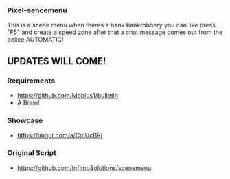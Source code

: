 ### Pixel-sencemenu

This is a scene menu when theres a bank bankrobbery you can like press "F5" and create a speed zone after that a chat message comes out from the police AUTOMATIC! 

## UPDATES WILL COME!

### Requirements
- https://github.com/Mobius1/bulletin 
- A Brain!

### Showcase
- https://imgur.com/a/CmUcBRj

### Original Script
- https://github.com/InfImpSolutions/scenemenu
